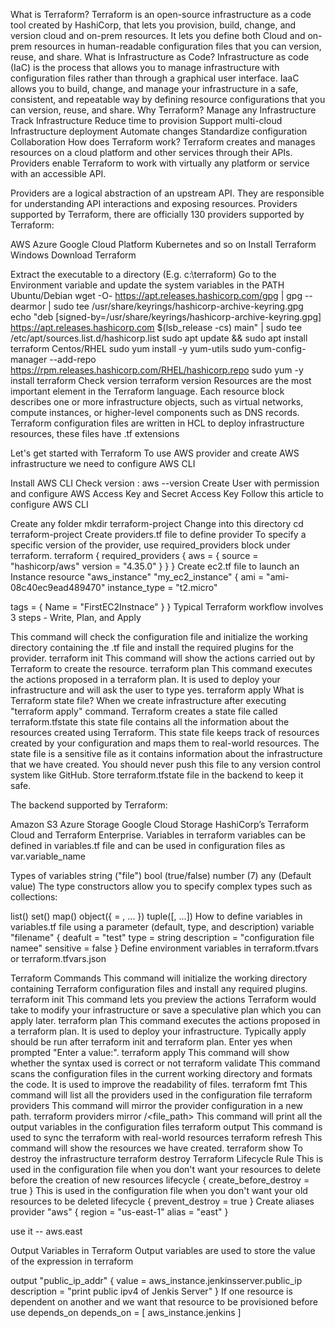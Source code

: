 What is Terraform?
Terraform is an open-source infrastructure as a code tool created by HashiCorp, that lets you provision, build, change, and version cloud and on-prem resources. It lets you define both Cloud and on-prem resources in human-readable configuration files that you can version, reuse, and share.
What is Infrastructure as Code?
Infrastructure as code (IaC) is the process that allows you to manage infrastructure with configuration files rather than through a graphical user interface. IaaC allows you to build, change, and manage your infrastructure in a safe, consistent, and repeatable way by defining resource configurations that you can version, reuse, and share.
Why Terraform?
Manage any Infrastructure
Track Infrastructure
Reduce time to provision
Support multi-cloud Infrastructure deployment
Automate changes
Standardize configuration
Collaboration
How does Terraform work?
Terraform creates and manages resources on a cloud platform and other services through their APIs. Providers enable Terraform to work with virtually any platform or service with an accessible API.

Providers are a logical abstraction of an upstream API. They are responsible for understanding API interactions and exposing resources. Providers supported by Terraform, there are officially 130 providers supported by Terraform:

AWS
Azure
Google Cloud Platform
Kubernetes and so on
Install Terraform
Windows
Download Terraform

Extract the executable to a directory (E.g. c:\terraform)
Go to the Environment variable and update the system variables in the PATH
Ubuntu/Debian
wget -O- https://apt.releases.hashicorp.com/gpg | gpg --dearmor | sudo tee /usr/share/keyrings/hashicorp-archive-keyring.gpg
echo "deb [signed-by=/usr/share/keyrings/hashicorp-archive-keyring.gpg] https://apt.releases.hashicorp.com $(lsb_release -cs) main" | sudo tee /etc/apt/sources.list.d/hashicorp.list
sudo apt update && sudo apt install terraform
Centos/RHEL
sudo yum install -y yum-utils
sudo yum-config-manager --add-repo https://rpm.releases.hashicorp.com/RHEL/hashicorp.repo
sudo yum -y install terraform
Check version
terraform version
Resources are the most important element in the Terraform language. Each resource block describes one or more infrastructure objects, such as virtual networks, compute instances, or higher-level components such as DNS records. Terraform configuration files are written in HCL to deploy infrastructure resources, these files have .tf extensions

Let's get started with Terraform
To use AWS provider and create AWS infrastructure we need to configure AWS CLI

Install AWS CLI
Check version : aws --version
Create User with permission and configure AWS Access Key and Secret Access Key
Follow this article to configure AWS CLI

Create any folder
mkdir terraform-project
Change into this directory
cd terraform-project
Create providers.tf file to define provider
To specify a specific version of the provider, use required_providers block under terraform.
terraform {
  required_providers {
    aws = {
      source = "hashicorp/aws"
      version = "4.35.0"
    }
  }
}
Create ec2.tf file to launch an Instance
resource "aws_instance" "my_ec2_instance" {
  ami           = "ami-08c40ec9ead489470"
  instance_type = "t2.micro"

  tags = {
    Name = "FirstEC2Instnace"
  }
}
Typical Terraform workflow involves 3 steps - Write, Plan, and Apply

This command will check the configuration file and initialize the working directory containing the .tf file and install the required plugins for the provider.
terraform init 
This command will show the actions carried out by Terraform to create the resource.
terraform plan
This command executes the actions proposed in a terraform plan. It is used to deploy your infrastructure and will ask the user to type yes.
terraform apply
What is Terraform state file?
When we create infrastructure after executing "terraform apply" command. Terraform creates a state file called terraform.tfstate this state file contains all the information about the resources created using Terraform. This state file keeps track of resources created by your configuration and maps them to real-world resources. The state file is a sensitive file as it contains information about the infrastructure that we have created. You should never push this file to any version control system like GitHub. Store terraform.tfstate file in the backend to keep it safe.

The backend supported by Terraform:

Amazon S3
Azure Storage
Google Cloud Storage
HashiCorp’s Terraform Cloud and Terraform Enterprise.
Variables in terraform
variables can be defined in variables.tf file and can be used in configuration files as var.variable_name

Types of variables
string ("file")
bool (true/false)
number (7)
any (Default value)
The type constructors allow you to specify complex types such as collections:

list()
set()
map()
object({ = , ... })
tuple([, ...])
How to define variables in variables.tf file using a parameter (default, type, and description)
variable "filename" {
   deafult = "test"
   type = string
   description = "configuration file namee"
   sensitive = false
   }
Define environment variables in terraform.tfvars or terraform.tfvars.json

Terraform Commands
This command will initialize the working directory containing Terraform configuration files and install any required plugins.
terraform init
This command lets you preview the actions Terraform would take to modify your infrastructure or save a speculative plan which you can apply later.
terraform plan
This command executes the actions proposed in a terraform plan. It is used to deploy your infrastructure. Typically apply should be run after terraform init and terraform plan. Enter yes when prompted "Enter a value:".
terraform apply
This command will show whether the syntax used is correct or not
terraform validate
This command scans the configuration files in the current working directory and formats the code. It is used to improve the readability of files.
terraform fmt
This command will list all the providers used in the configuration file
terraform providers
This command will mirror the provider configuration in a new path.
terraform providers mirror /<file_path>
This command will print all the output variables in the configuration files
terraform output
This command is used to sync the terraform with real-world resources
terraform refresh
This command will show the resources we have created.
terraform show
To destroy the infrastructure
terraform destroy 
Terraform Lifecycle Rule
This is used in the configuration file when you don't want your resources to delete before the creation of new resources
lifecycle {
   create_before_destroy = true
   }
This is used in the configuration file when you don't want your old resources to be deleted
lifecycle {
   prevent_destroy = true
   }
Create aliases
provider "aws" {
   region = "us-east-1"
   alias = "east"
   }
   
   use it -- aws.east

Output Variables in Terraform
Output variables are used to store the value of the expression in terraform

output "public_ip_addr" {
   value = aws_instance.jenkinsserver.public_ip
   description = "print public ipv4 of Jenkis Server"
   }
If one resource is dependent on another and we want that resource to be provisioned before use depends_on
depends_on = [
     aws_instance.jenkins
     ]
